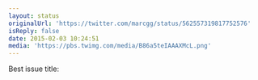 ```yaml
---
layout: status
originalUrl: 'https://twitter.com/marcgg/status/562557319817752576'
isReply: false
date: 2015-02-03 10:24:51
media: 'https://pbs.twimg.com/media/B86a5teIAAAXMcL.png'
---
```


Best issue title: 
